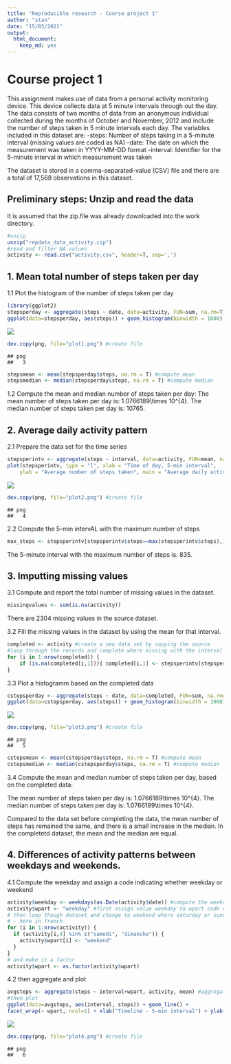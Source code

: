 ```yaml
---
title: "Reproducible research - Course project 1"
author: "stan"
date: "15/03/2021"
output: 
  html_document: 
    keep_md: yes
---
```





# Course project 1
This assignment makes use of data from a personal activity monitoring device. This device collects data at 5 minute intervals through out the day. The data consists of two months of data from an anonymous individual collected during the months of October and November, 2012 and include the number of steps taken in 5 minute intervals each day.
The variables included in this dataset are:
-steps: Number of steps taking in a 5-minute interval (missing values are coded as NA)
-date: The date on which the measurement was taken in YYYY-MM-DD format
-interval: Identifier for the 5-minute interval in which measurement was taken

The dataset is stored in a comma-separated-value (CSV) file and there are a total of 17,568 observations in this dataset.

## Preliminary steps: Unzip and read the data
It is assumed that the zip.file was already downloaded into the work directory.

```r
#unzip
unzip("repdata_data_activity.zip")
#read and filter NA values
activity <- read.csv("activity.csv", header=T, sep=',')
```

## 1. Mean total number of steps taken per day
1.1 Plot the histogram of the number of steps taken per day

```r
library(ggplot2)
stepsperday <- aggregate(steps ~ date, data=activity, FUN=sum, na.rm=T) #aggregate
ggplot(data=stepsperday, aes(steps)) + geom_histogram(binwidth = 1000) + xlab('Total steps per day') + ylab('Count of days') + ggtitle('Total number of steps taken per day') #plot
```

![](PA1_template_files/figure-html/histo1-1.png)<!-- -->

```r
dev.copy(png, file="plot1.png") #create file
```

```
## png 
##   3
```

```r
stepsmean <- mean(stepsperday$steps, na.rm = T) #compute mean
stepsmedian <- median(stepsperday$steps, na.rm = T) #compute median
```
1.2 Compute the mean and median number of steps taken per day:
The mean number of steps taken per day is: 1.0766189\times 10^{4}.
The median number of steps taken per day is: 10765.

## 2. Average daily activity pattern
2.1 Prepare the data set for the time series

```r
stepsperintv <- aggregate(steps ~ interval, data=activity, FUN=mean, na.rm=T) #aggregate
plot(stepsperintv, type = "l", xlab = "Time of day, 5-min interval", 
    ylab = "Average number of steps taken", main = "Average daily activity pattern")
```

![](PA1_template_files/figure-html/timeseries1-1.png)<!-- -->

```r
dev.copy(png, file="plot2.png") #create file
```

```
## png 
##   4
```
2.2 Compute the 5-min intervAL with the maximum number of steps

```r
max_steps <- stepsperintv[stepsperintv$steps==max(stepsperintv$steps),]
```
The 5-minute interval with the maximum number of steps is: 835.

## 3. Imputting missing values
3.1 Compute and report the total number of missing values in the dataset.

```r
missingvalues <- sum(is.na(activity))
```
There are 2304 missing values in the source dataset.

3.2 Fill the missing values in the dataset by using the mean for that interval.

```r
completed <- activity #create a new data set by copying the source
#loop through the records and complete where missing with the interval data
for (i in 1:nrow(completed)) {
    if (is.na(completed[i,1])){ completed[i,1] <- stepsperintv[stepsperintv$interval==completed[i,3], 2]}
}
```
3.3 Plot a histogramm based on the completed data

```r
cstepsperday <- aggregate(steps ~ date, data=completed, FUN=sum, na.rm=T) #aggregate
ggplot(data=cstepsperday, aes(steps)) + geom_histogram(binwidth = 1000) + xlab('Total steps per day') + ylab('Count of days') + ggtitle('Total number of steps taken per day (completed data)') #plot
```

![](PA1_template_files/figure-html/histo2-1.png)<!-- -->

```r
dev.copy(png, file="plot3.png") #create file
```

```
## png 
##   5
```

```r
cstepsmean <- mean(cstepsperday$steps, na.rm = T) #compute mean
cstepsmedian <- median(cstepsperday$steps, na.rm = T) #compute median
```
3.4 Compute the mean and median number of steps taken per day, based on the completed data:

The mean number of steps taken per day is: 1.0766189\times 10^{4}.
The median number of steps taken per day is: 1.0766189\times 10^{4}.

Compared to the data set before completing the data, the mean number of steps has remained the same, and there is a small increase in the median.
In the completetd dataset, the mean and the median are equal.

## 4. Differences of activity patterns between weekdays and weekends.
4.1 Compute the weekday and assign a code indicating whether weekday or weekend

```r
activity$weekday <- weekdays(as.Date(activity$date)) #compute the weekday
activity$wpart <- "weekday" #first assign value weekday to wpart code on all
# then loop though dataset and change to weekend where saturday or sunday
# - here in french
for (i in 1:nrow(activity)) {
  if (activity[i,4] %in% c("samedi", "dimanche")) {
    activity$wpart[i] <- "weekend"
  }
}
# and make it a factor
activity$wpart <- as.factor(activity$wpart)
```
4.2 then aggregate and plot

```r
avgsteps <- aggregate(steps ~ interval+wpart, activity, mean) #aggregate data
#then plot
ggplot(data=avgsteps, aes(interval, steps)) + geom_line() +
facet_wrap(~ wpart, ncol=1) + xlab("Timeline - 5-min interval") + ylab("Number of steps") + ggtitle('Difference in activity pattern (weekday / weekend)')
```

![](PA1_template_files/figure-html/timeseries2-1.png)<!-- -->

```r
dev.copy(png, file="plot4.png") #create file
```

```
## png 
##   6
```
